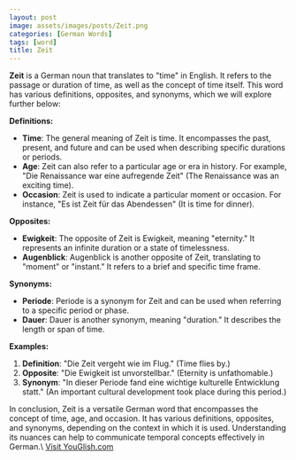 ```yaml
---
layout: post
image: assets/images/posts/Zeit.png
categories: [German Words]
tags: [word]
title: Zeit
---
```


**Zeit** is a German noun that translates to "time" in English. It refers to the passage or duration of time, as well as the concept of time itself. This word has various definitions, opposites, and synonyms, which we will explore further below:

**Definitions:**
- **Time**: The general meaning of Zeit is time. It encompasses the past, present, and future and can be used when describing specific durations or periods.
- **Age**: Zeit can also refer to a particular age or era in history. For example, "Die Renaissance war eine aufregende Zeit" (The Renaissance was an exciting time).
- **Occasion**: Zeit is used to indicate a particular moment or occasion. For instance, "Es ist Zeit für das Abendessen" (It is time for dinner).

**Opposites:**
- **Ewigkeit**: The opposite of Zeit is Ewigkeit, meaning "eternity." It represents an infinite duration or a state of timelessness.
- **Augenblick**: Augenblick is another opposite of Zeit, translating to "moment" or "instant." It refers to a brief and specific time frame.

**Synonyms:**
- **Periode**: Periode is a synonym for Zeit and can be used when referring to a specific period or phase.
- **Dauer**: Dauer is another synonym, meaning "duration." It describes the length or span of time.

**Examples:**
1. **Definition**: "Die Zeit vergeht wie im Flug." (Time flies by.)
2. **Opposite**: "Die Ewigkeit ist unvorstellbar." (Eternity is unfathomable.)
3. **Synonym**: "In dieser Periode fand eine wichtige kulturelle Entwicklung statt." (An important cultural development took place during this period.)

In conclusion, Zeit is a versatile German word that encompasses the concept of time, age, and occasion. It has various definitions, opposites, and synonyms, depending on the context in which it is used. Understanding its nuances can help to communicate temporal concepts effectively in German.\ <a id="yg-widget-0" class="youglish-widget" data-query="Zeit" data-lang="german" data-components="8412" data-auto-start="0" data-bkg-color="theme_light" data-title="How%20to%20pronounce%20Zeit%20in%20German"  rel="nofollow" href="https://youglish.com">Visit YouGlish.com</a><script async src="https://youglish.com/public/emb/widget.js" charset="utf-8"></script>
